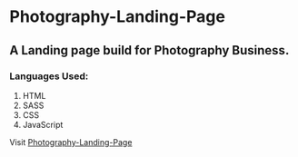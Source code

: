 # Photography-Landing-Page

## A Landing page build for Photography Business.

### Languages Used:
1. HTML
2. SASS
3. CSS
4. JavaScript

Visit [Photography-Landing-Page](https://jayeshtijare.github.io/Photography-Landing-Page/)
